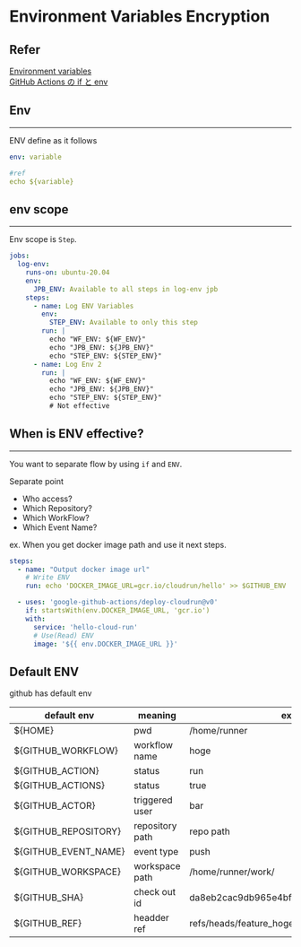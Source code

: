 # Environment Variables Encryption

## Refer

[Environment variables](https://docs.github.com/en/actions/learn-github-actions/environment-variables#default-environment-variables)  
[GitHub Actions の if と env](https://zenn.dev/matken/articles/github-actions-if-and-env)

## Env

---
ENV define as it follows

``` yaml
env: variable

#ref
echo ${variable}
```

## env scope

---
Env scope is `Step`.

``` yaml
jobs:
  log-env:
    runs-on: ubuntu-20.04
    env:
      JPB_ENV: Available to all steps in log-env jpb
    steps:
      - name: Log ENV Variables
        env:
          STEP_ENV: Available to only this step
        run: |
          echo "WF_ENV: ${WF_ENV}"
          echo "JPB_ENV: ${JPB_ENV}"
          echo "STEP_ENV: ${STEP_ENV}"
      - name: Log Env 2
        run: |
          echo "WF_ENV: ${WF_ENV}"
          echo "JPB_ENV: ${JPB_ENV}"
          echo "STEP_ENV: ${STEP_ENV}"
          # Not effective
```

## When is ENV effective?

---
You want to separate flow by using `if` and `ENV`.  

Separate point

- Who access?
- Which Repository?
- Which WorkFlow?
- Which Event Name?

ex. When you get docker image path and use it next steps.  

``` yaml
steps:
  - name: "Output docker image url"
    # Write ENV
    run: echo 'DOCKER_IMAGE_URL=gcr.io/cloudrun/hello' >> $GITHUB_ENV

  - uses: 'google-github-actions/deploy-cloudrun@v0'
    if: startsWith(env.DOCKER_IMAGE_URL, 'gcr.io')
    with:
      service: 'hello-cloud-run'
      # Use(Read) ENV
      image: '${{ env.DOCKER_IMAGE_URL }}'
```

## Default ENV

github has default env

|default env|meaning|example|
|---|---|---|
|${HOME}|pwd|/home/runner|
|${GITHUB_WORKFLOW}|workflow name|hoge|
|${GITHUB_ACTION}|status|run|
|${GITHUB_ACTIONS}|status|true|
|${GITHUB_ACTOR}|triggered user|bar|
|${GITHUB_REPOSITORY}|repository path|repo path|
|${GITHUB_EVENT_NAME}|event type|push|
|${GITHUB_WORKSPACE}|workspace path|/home/runner/work/|
|${GITHUB_SHA}|check out id|da8eb2cac9db965e4bf3e0cd453651dc774a2595|
|${GITHUB_REF}|headder ref|refs/heads/feature_hoge|
